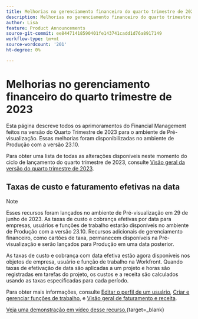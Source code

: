 ```yaml
---
title: Melhorias no gerenciamento financeiro do quarto trimestre de 2023
description: Melhorias no gerenciamento financeiro do quarto trimestre de 2023
author: Lisa
feature: Product Announcements
source-git-commit: ee84471418590401fe143741cadd1d76a8917149
workflow-type: tm+mt
source-wordcount: '201'
ht-degree: 0%

---
```


# Melhorias no gerenciamento financeiro do quarto trimestre de 2023

Esta página descreve todos os aprimoramentos do Financial Management feitos na versão do Quarto Trimestre de 2023 para o ambiente de Pré-visualização. Essas melhorias foram disponibilizadas no ambiente de Produção com a versão 23.10.

Para obter uma lista de todas as alterações disponíveis neste momento do ciclo de lançamento do quarto trimestre de 2023, consulte [Visão geral da versão do quarto trimestre de 2023](/help/quicksilver/product-announcements/product-releases/23-q4-release-activity/23-q4-release-overview.md).

## Taxas de custo e faturamento efetivas na data

>[!NOTE]
>
>Esses recursos foram lançados no ambiente de Pré-visualização em 29 de junho de 2023. As taxas de custo e cobrança efetivas por data para empresas, usuários e funções de trabalho estarão disponíveis no ambiente de Produção com a versão 23.10. Recursos adicionais de gerenciamento financeiro, como cartões de taxa, permanecem disponíveis na Pré-visualização e serão lançados para Produção em uma data posterior.

As taxas de custo e cobrança com data efetiva estão agora disponíveis nos objetos de empresa, usuário e função de trabalho na Workfront. Quando taxas de efetivação de data são aplicadas a um projeto e horas são registradas em tarefas do projeto, os custos e a receita são calculados usando as taxas especificadas para cada período.

Para obter mais informações, consulte [Editar o perfil de um usuário](/help/quicksilver/administration-and-setup/add-users/create-and-manage-users/edit-a-users-profile.md), [Criar e gerenciar funções de trabalho](/help/quicksilver/administration-and-setup/set-up-workfront/organizational-setup/create-manage-job-roles.md), e [Visão geral de faturamento e receita](/help/quicksilver/manage-work/projects/project-finances/billing-and-revenue-overview.md).

[Veja uma demonstração em vídeo desse recurso.](https://video.tv.adobe.com/v/3424915/){target=_blank}
